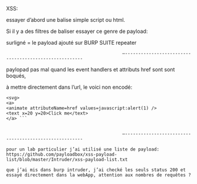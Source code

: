 XSS: 

essayer d’abord une balise simple script ou html.

Si il y a des filtres de baliser essayer ce genre de payload:


surligné = le payload ajouté sur BURP SUITE repeater

		                                    	—------------------------------------------------------
paylopad pas mal quand les event handlers et attributs href sont sont boqués,


à mettre directement dans l’url, le voici non encodé: 

```
<svg>
<a>
<animate attributeName=href values=javascript:alert(1) />
<text x=20 y=20>Click me</text>
</a> ```
 

                                        	—------------------------------------------------------

pour un lab particulier j’ai utilisé une liste de payload: https://github.com/payloadbox/xss-payload-list/blob/master/Intruder/xss-payload-list.txt

que j’ai mis dans burp intruder, j’ai checké les seuls status 200 et essayé directement dans la webApp, attention aux nombres de requêtes ? 